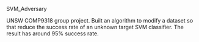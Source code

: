 SVM_Adversary

UNSW COMP9318 group project. Built an algorithm to modify a dataset so that reduce the success rate of an unknown target SVM classifier. The result has around 95% success rate.

